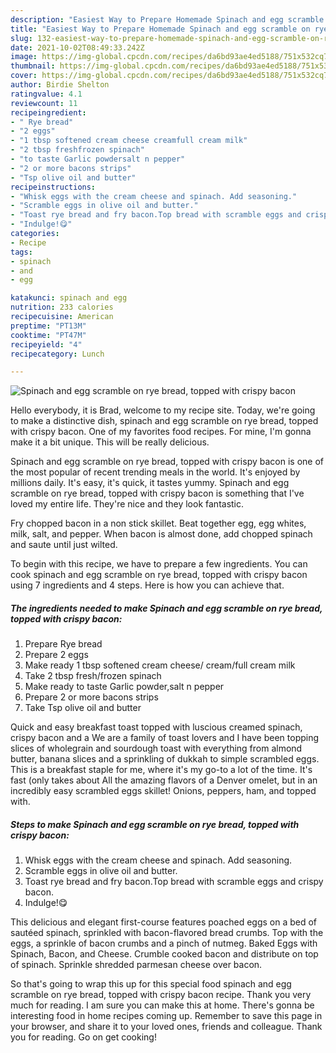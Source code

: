 ```yaml
---
description: "Easiest Way to Prepare Homemade Spinach and egg scramble on rye bread, topped with crispy bacon"
title: "Easiest Way to Prepare Homemade Spinach and egg scramble on rye bread, topped with crispy bacon"
slug: 132-easiest-way-to-prepare-homemade-spinach-and-egg-scramble-on-rye-bread-topped-with-crispy-bacon
date: 2021-10-02T08:49:33.242Z
image: https://img-global.cpcdn.com/recipes/da6bd93ae4ed5188/751x532cq70/spinach-and-egg-scramble-on-rye-bread-topped-with-crispy-bacon-recipe-main-photo.jpg
thumbnail: https://img-global.cpcdn.com/recipes/da6bd93ae4ed5188/751x532cq70/spinach-and-egg-scramble-on-rye-bread-topped-with-crispy-bacon-recipe-main-photo.jpg
cover: https://img-global.cpcdn.com/recipes/da6bd93ae4ed5188/751x532cq70/spinach-and-egg-scramble-on-rye-bread-topped-with-crispy-bacon-recipe-main-photo.jpg
author: Birdie Shelton
ratingvalue: 4.1
reviewcount: 11
recipeingredient:
- " Rye bread"
- "2 eggs"
- "1 tbsp softened cream cheese creamfull cream milk"
- "2 tbsp freshfrozen spinach"
- "to taste Garlic powdersalt n pepper"
- "2 or more bacons strips"
- "Tsp olive oil and butter"
recipeinstructions:
- "Whisk eggs with the cream cheese and spinach. Add seasoning."
- "Scramble eggs in olive oil and butter."
- "Toast rye bread and fry bacon.Top bread with scramble eggs and crispy bacon."
- "Indulge!😋"
categories:
- Recipe
tags:
- spinach
- and
- egg

katakunci: spinach and egg 
nutrition: 233 calories
recipecuisine: American
preptime: "PT13M"
cooktime: "PT47M"
recipeyield: "4"
recipecategory: Lunch

---
```



![Spinach and egg scramble on rye bread, topped with crispy bacon](https://img-global.cpcdn.com/recipes/da6bd93ae4ed5188/751x532cq70/spinach-and-egg-scramble-on-rye-bread-topped-with-crispy-bacon-recipe-main-photo.jpg)

Hello everybody, it is Brad, welcome to my recipe site. Today, we're going to make a distinctive dish, spinach and egg scramble on rye bread, topped with crispy bacon. One of my favorites food recipes. For mine, I'm gonna make it a bit unique. This will be really delicious.

Spinach and egg scramble on rye bread, topped with crispy bacon is one of the most popular of recent trending meals in the world. It's enjoyed by millions daily. It's easy, it's quick, it tastes yummy. Spinach and egg scramble on rye bread, topped with crispy bacon is something that I've loved my entire life. They're nice and they look fantastic.

Fry chopped bacon in a non stick skillet. Beat together egg, egg whites, milk, salt, and pepper. When bacon is almost done, add chopped spinach and saute until just wilted.


To begin with this recipe, we have to prepare a few ingredients. You can cook spinach and egg scramble on rye bread, topped with crispy bacon using 7 ingredients and 4 steps. Here is how you can achieve that.

<!--inarticleads1-->

##### The ingredients needed to make Spinach and egg scramble on rye bread, topped with crispy bacon:

1. Prepare  Rye bread
1. Prepare 2 eggs
1. Make ready 1 tbsp softened cream cheese/ cream/full cream milk
1. Take 2 tbsp fresh/frozen spinach
1. Make ready to taste Garlic powder,salt n pepper
1. Prepare 2 or more bacons strips
1. Take Tsp olive oil and butter


Quick and easy breakfast toast topped with luscious creamed spinach, crispy bacon and a We are a family of toast lovers and I have been topping slices of wholegrain and sourdough toast with everything from almond butter, banana slices and a sprinkling of dukkah to simple scrambled eggs. This is a breakfast staple for me, where it&#39;s my go-to a lot of the time. It&#39;s fast (only takes about All the amazing flavors of a Denver omelet, but in an incredibly easy scrambled eggs skillet! Onions, peppers, ham, and topped with. 

<!--inarticleads2-->

##### Steps to make Spinach and egg scramble on rye bread, topped with crispy bacon:

1. Whisk eggs with the cream cheese and spinach. Add seasoning.
1. Scramble eggs in olive oil and butter.
1. Toast rye bread and fry bacon.Top bread with scramble eggs and crispy bacon.
1. Indulge!😋


This delicious and elegant first-course features poached eggs on a bed of sautéed spinach, sprinkled with bacon-flavored bread crumbs. Top with the eggs, a sprinkle of bacon crumbs and a pinch of nutmeg. Baked Eggs with Spinach, Bacon, and Cheese. Crumble cooked bacon and distribute on top of spinach. Sprinkle shredded parmesan cheese over bacon. 

So that's going to wrap this up for this special food spinach and egg scramble on rye bread, topped with crispy bacon recipe. Thank you very much for reading. I am sure you can make this at home. There's gonna be interesting food in home recipes coming up. Remember to save this page in your browser, and share it to your loved ones, friends and colleague. Thank you for reading. Go on get cooking!
